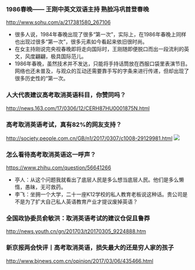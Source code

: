 ### 1986春晚—— 王刚中英文双语主持 熟脸冯巩首登春晚
http://www.sohu.com/a/217381580_267106
- 很多人说，1984年春晚出现了很多“第一次”，实际上，在1986年春晚上同样也出现过很多“第一次”，很多元素如今看起来依旧很时尚。
- 在女主持刚说完央视春晚即将走向国际时，王刚随即便脱口而出一段流利的英文，风度翩翩，极具国际范儿。
- 1986年春晚，虽然技术并不发达，只能将手持话筒放在西服口袋里表演节目。网络也还未普及，与观众的互动还需要靠手写的字条来进行传递，但却出现了很多历史性的“第一次。

### 人大代表建议高考取消英语科目，你赞同吗？
http://news.163.com/17/0306/12/CERH87HU0001875N.html

### 高考取消英语考试，真有82%的网友支持？
http://society.people.com.cn/GB/n1/2017/0307/c1008-29129981.html
![](http://society.people.com.cn/NMediaFile/2017/0307/MAIN201703071843000168912319503.jpg)

### 怎么看待高考取消英语这一呼声？
https://www.zhihu.com/question/56641266
- 亭人：从这个问题我就看出了底层人民是多么想当底层人民。他们是多么懒惰，愚昧，无可救药。
- 李飞：坐拥一个大学，二十一座K12学校的私人教育老板说这种话。贵公司是不是为了扩大自己私人英语教育产业才提议废掉英语？

### 全国政协委员俞敏洪：取消英语考试的建议仓促且鲁莽
http://news.youth.cn/gn/201703/t20170305_9224888.htm

### 新京报两会快评丨高考取消英语，损失最大的还是穷人家的孩子
http://www.bjnews.com.cn/opinion/2017/03/06/435466.html
